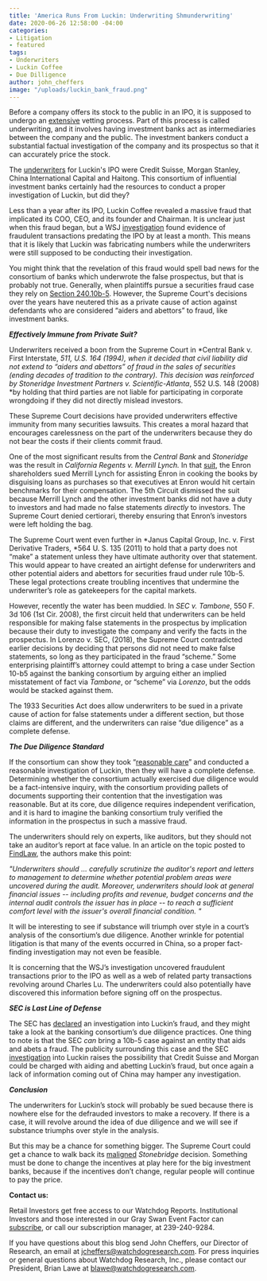 ```yaml
---
title: 'America Runs From Luckin: Underwriting Shmunderwriting'
date: 2020-06-26 12:58:00 -04:00
categories:
- Litigation
- featured
tags:
- Underwriters
- Luckin Coffee
- Due Dilligence
author: john_cheffers
image: "/uploads/luckin_bank_fraud.png"
---
```


Before a company offers its stock to the public in an IPO, it is supposed to undergo an [extensive](https://www.gao.gov/assets/330/321612.pdf) vetting process. Part of this process is called underwriting, and it involves having investment banks act as intermediaries between the company and the public. The investment bankers conduct a substantial factual investigation of the company and its prospectus so that it can accurately price the stock.

The [underwriters](https://www.scmp.com/business/banking-finance/article/3078667/credit-suisse-out-tencent-backed-wedoctors-hong-kong-ipo) for Luckin's IPO were Credit Suisse, Morgan Stanley, China International Capital and Haitong. This consortium of influential investment banks certainly had the resources to conduct a proper investigation of Luckin, but did they?

Less than a year after its IPO, Luckin Coffee revealed a massive fraud that implicated its COO, CEO, and its founder and Chairman. It is unclear just when this fraud began, but a WSJ [investigation](https://www.wsj.com/articles/behind-the-fall-of-chinas-luckin-coffee-a-network-of-fake-buyers-and-a-fictitious-employee-11590682336) found evidence of fraudulent transactions predating the IPO by at least a month. This means that it is likely that Luckin was fabricating numbers while the underwriters were still supposed to be conducting their investigation.

You might think that the revelation of this fraud would spell bad news for the consortium of banks which underwrote the false prospectus, but that is probably not true. Generally, when plaintiffs pursue a securities fraud case they rely on [Section 240.10b-5](https://www.law.cornell.edu/cfr/text/17/240.10b-5). However, the Supreme Court's decisions over the years have neutered this as a private cause of action against defendants who are considered “aiders and abettors” to fraud, like investment banks.

***Effectively Immune from Private Suit?***

Underwriters received a boon from the Supreme Court in \*Central Bank v. First Interstate, *511, U.S. 164 (1994), when it decided that civil liability did not extend to “aiders and abettors” of fraud in the sales of securities (ending decades of tradition to the contrary). This decision was reinforced by Stoneridge Investment Partners v. Scientific-Atlanta*, 552 U.S. 148 (2008) \*by holding that third parties are not liable for participating in corporate wrongdoing if they did not directly mislead investors.

These Supreme Court decisions have provided underwriters effective immunity from many securities lawsuits. This creates a moral hazard that encourages carelessness on the part of the underwriters because they do not bear the costs if their clients commit fraud.

One of the most significant results from the *Central Bank* and *Stoneridge* was the result in *California Regents v. Merrill Lynch.* In that [suit](https://caselaw.findlaw.com/us-5th-circuit/1140930.html), the Enron shareholders sued Merrill Lynch for assisting Enron in cooking the books by disguising loans as purchases so that executives at Enron would hit certain benchmarks for their compensation. The 5th Circuit dismissed the suit because Merrill Lynch and the other investment banks did not have a duty to investors and had made no false statements *directly* to investors. The Supreme Court denied certiorari, thereby ensuring that Enron’s investors were left holding the bag.

The Supreme Court went even further in \*Janus Capital Group, Inc. v. First Derivative Traders, \*564 U. S. 135 (2011) to hold that a party does not “make” a statement unless they have ultimate authority over that statement. This would appear to have created an airtight defense for underwriters and other potential aiders and abettors for securities fraud under rule 10b-5. These legal protections create troubling incentives that undermine the underwriter’s role as gatekeepers for the capital markets.

However, recently the water has been muddied. In *SEC v. Tambone*, 550 F. 3d 106 (1st Cir. 2008), the first circuit held that underwriters can be held responsible for making false statements in the prospectus by implication because their duty to investigate the company and verify the facts in the prospectus. In Lorenzo v. SEC, (2018), the Supreme Court contradicted earlier decisions by deciding that persons did not need to make false statements, so long as they participated in the fraud “scheme.” Some enterprising plaintiff’s attorney could attempt to bring a case under Section 10-b5 against the banking consortium by arguing either an implied misstatement of fact via *Tambone*, or “scheme” via *Lorenzo*, but the odds would be stacked against them.

The 1933 Securities Act does allow underwriters to be sued in a private cause of action for false statements under a different section, but those claims are different, and the underwriters can raise “due diligence” as a complete defense.

***The Due Diligence Standard***

If the consortium can show they took “[reasonable care](https://www.law.cornell.edu/cfr/text/17/230.176)” and conducted a reasonable investigation of Luckin, then they will have a complete defense.  Determining whether the consortium actually exercised due diligence would be a fact-intensive inquiry, with the consortium providing pallets of documents supporting their contention that the investigation was reasonable. But at its core, due diligence requires independent verification, and it is hard to imagine the banking consortium truly verified the information in the prospectus in such a massive fraud.

The underwriters should rely on experts, like auditors, but they should not take an auditor’s report at face value. In an article on the topic posted to [FindLaw](https://corporate.findlaw.com/finance/underwriter-due-diligence-in-securities-offerings.html), the authors make this point:

*"Underwriters should … carefully scrutinize the auditor's report and letters to management to determine whether potential problem areas were uncovered during the audit. Moreover, underwriters should look at general financial issues -- including profits and revenue, budget concerns and the internal audit controls the issuer has in place -- to reach a sufficient comfort level with the issuer's overall financial condition. "*

It will be interesting to see if substance will triumph over style in a court’s analysis of the consortium’s due diligence. Another wrinkle for potential litigation is that many of the events occurred in China, so a proper fact-finding investigation may not even be feasible.

It is concerning that the WSJ’s investigation uncovered fraudulent transactions prior to the IPO as well as a web of related party transactions revolving around Charles Lu. The underwriters could also potentially have discovered this information before signing off on the prospectus.

***SEC is Last Line of Defense***

The SEC has [declared](https://www.reuters.com/article/us-luckin-investigation/u-s-sec-investigates-luckin-coffee-over-accounting-scandal-wsj-idUSKBN22B1D6) an investigation into Luckin’s fraud, and they might take a look at the banking consortium’s due diligence practices. One thing to note is that the SEC *can* bring a 10b-5 case against an entity that aids and abets a fraud. The publicity surrounding this case and the SEC [investigation](https://www.reuters.com/article/us-luckin-investigation/u-s-sec-investigates-luckin-coffee-over-accounting-scandal-wsj-idUSKBN22B1D6) into Luckin raises the possibility that Credit Suisse and Morgan could be charged with aiding and abetting Luckin’s fraud, but once again a lack of information coming out of China may hamper any investigation.

***Conclusion***

The underwriters for Luckin’s stock will probably be sued because there is nowhere else for the defrauded investors to make a recovery. If there is a case, it will revolve around the idea of due diligence and we will see if substance triumphs over style in the analysis.

But this may be a chance for something bigger. The Supreme Court could get a chance to walk back its [maligned](https://www.law.gwu.edu/sites/g/files/zaxdzs2351/f/downloads/Klock_Stoneridge.pdf) *Stonebridge* decision. Something must be done to change the incentives at play here for the big investment banks, because if the incentives don’t change, regular people will continue to pay the price.

**Contact us:**

Retail Investors get free access to our Watchdog Reports. Institutional Investors and those interested in our Gray Swan Event Factor can [subscribe](https://www.watchdogresearch.com/pricing), or call our subscription manager, at 239-240-9284.

If you have questions about this blog send John Cheffers, our Director of Research, an email at [jcheffers@watchdogresearch.com](mailto:jcheffers@watchdogresearch.com). For press inquiries or general questions about Watchdog Research, Inc., please contact our President, Brian Lawe at [blawe@watchdogresearch.com](mailto:blawe@watchdogresearch.com).